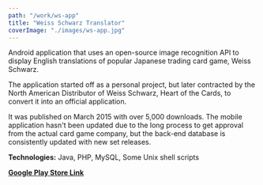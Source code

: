 ```yaml
---
path: "/work/ws-app"
title: "Weiss Schwarz Translator"
coverImage: "./images/ws-app.jpg"
---
```

Android application that uses an open-source image recognition API to display English translations of popular Japanese trading card game, Weiss Schwarz.

The application started off as a personal project, but later contracted by the North American Distributor of Weiss Schwarz, Heart of the Cards, to convert it into an official application.

It was published on March 2015 with over 5,000 downloads. The mobile application hasn't been updated due to the long process to get approval from the actual card game company, but the back-end database is consistently updated with new set releases.

**Technologies:** Java, PHP, MySQL, Some Unix shell scripts

[**Google Play Store Link**](https://play.google.com/store/apps/details?id=com.hotc)